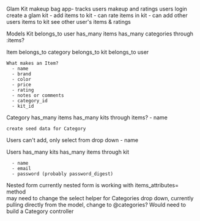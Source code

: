 Glam Kit
  makeup bag app- tracks users makeup and ratings
  users login
    create a glam kit
      - add items to kit
      - can rate items in kit
      - can add other users items to kit
    see other user's items & ratings

Models
  Kit
    belongs_to user
    has_many items
    has_many categories through :items?


  Item
    belongs_to category
    belongs_to kit
    belongs_to user

    What makes an Item?
      - name
      - brand
      - color
      - price
      - rating
      - notes or comments  
      - category_id
      - kit_id

  Category
    has_many items
    has_many kits through items?
      - name

    create seed data for Category

  Users can't add, only select from drop down
      - name

  Users
    has_many kits
    has_many items through kit

      - name
      - email
      - password (probably password_digest)


  Nested form
    currently nested form is working with items_attributes= method  
    may need to change the select helper for Categories drop down, currently
    pulling directly from the model, change to @categories? Would need to build
    a Category controller
